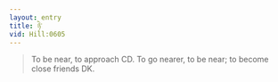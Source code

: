 ```yaml
---
layout: entry
title: ཉེ་
vid: Hill:0605
---
```

> To be near, to approach CD\. To go nearer, to be near; to become close friends DK\.


